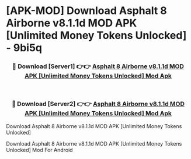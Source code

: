 # [APK-MOD] Download Asphalt 8 Airborne v8.1.1d MOD APK [Unlimited Money Tokens Unlocked] - 9bi5q


<div align="center">
<h3>🔴 Download [Server1] 👉👉 <a href="https://apk-comot.site?title=Asphalt_8_Airborne_v8.1.1d_MOD_APK_[Unlimited_Money_Tokens_Unlocked]">Asphalt 8 Airborne v8.1.1d MOD APK [Unlimited Money Tokens Unlocked] Mod Apk</a></h3><br>
<h3>🔴 Download [Server2] 👉👉 <a href="https://apk-comot.site?title=Asphalt_8_Airborne_v8.1.1d_MOD_APK_[Unlimited_Money_Tokens_Unlocked]">Asphalt 8 Airborne v8.1.1d MOD APK [Unlimited Money Tokens Unlocked] Mod Apk</a></h3>
</div>



Download Asphalt 8 Airborne v8.1.1d MOD APK [Unlimited Money Tokens Unlocked] 

Download Asphalt 8 Airborne v8.1.1d MOD APK [Unlimited Money Tokens Unlocked] Mod For Android